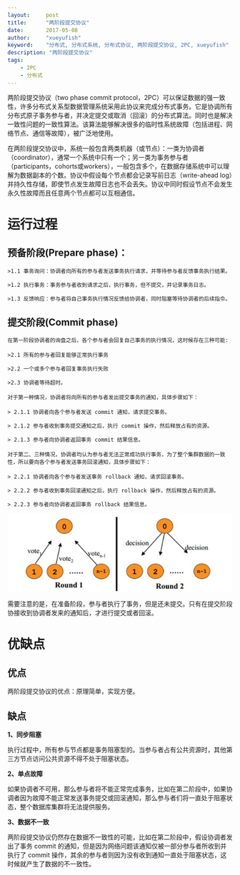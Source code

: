 ```yaml
---
layout:     post
title:      "两阶段提交协议"
date:       2017-05-08
author:     "xueyufish"
keyword:    "分布式, 分布式系统, 分布式协议, 两阶段提交协议, 2PC, xueyufish"
description: "两阶段提交协议"
tags:
    - 2PC
    - 分布式
---
```


两阶段提交协议（two phase commit protocol，2PC）可以保证数据的强一致性，许多分布式关系型数据管理系统采用此协议来完成分布式事务。它是协调所有分布式原子事务参与者，并决定提交或取消（回滚）的分布式算法。同时也是解决一致性问题的一致性算法。该算法能够解决很多的临时性系统故障（包括进程、网络节点、通信等故障），被广泛地使用。

在两阶段提交协议中，系统一般包含两类机器（或节点）：一类为协调者（coordinator），通常一个系统中只有一个；另一类为事务参与者（participants，cohorts或workers），一般包含多个，在数据存储系统中可以理解为数据副本的个数。协议中假设每个节点都会记录写前日志（write-ahead log）并持久性存储，即使节点发生故障日志也不会丢失。协议中同时假设节点不会发生永久性故障而且任意两个节点都可以互相通信。

# 运行过程

## 预备阶段(Prepare phase)：

	>1.1 事务询问：协调者向所有的参与者发送事务执行请求，并等待参与者反馈事务执行结果。
  >
	>1.2 执行事务：事务参与者收到请求之后，执行事务，但不提交，并记录事务日志。
  >
	>1.3 反馈响应：参与者将自己事务执行情况反馈给协调者，同时阻塞等待协调者的后续指令。

## 提交阶段(Commit phase)

	在第一阶段协调者的询盘之后，各个参与者会回复自己事务的执行情况，这时候存在三种可能:

	>2.1 所有的参与者回复能够正常执行事务
  >
	>2.2 一个或多个参与者回复事务执行失败
  >
	>2.3 协调者等待超时。

	对于第一种情况，协调者将向所有的参与者发出提交事务的通知，具体步骤如下：

	> 2.1.1 协调者向各个参与者发送 commit 通知，请求提交事务。
  >
	> 2.1.2 参与者收到事务提交通知之后，执行 commit 操作，然后释放占有的资源。
  >
	> 2.1.3 参与者向协调者返回事务 commit 结果信息。

	对于第二、三种情况，协调者均认为参与者无法正常成功执行事务，为了整个集群数据的一致性，所以要向各个参与者发送事务回滚通知，具体步骤如下：

	> 2.2.1 协调者向各个参与者发送事务 rollback 通知，请求回滚事务。
  >
	> 2.2.2 参与者收到事务回滚通知之后，执行 rollback 操作，然后释放占有的资源。
  >
	> 2.2.3 参与者向协调者返回事务 rollback 结果信息。

![2PC](/assets/attachment/two-phase-commit-protocol/07717718-1230-4347-aa18-2041c315e670.jpg)

需要注意的是，在准备阶段，参与者执行了事务，但是还未提交。只有在提交阶段协接收到协调者发来的通知后，才进行提交或者回滚。

# 优缺点

## 优点
两阶段提交协议的优点：原理简单，实现方便。

## 缺点

**1、同步阻塞**

执行过程中，所有参与节点都是事务阻塞型的。当参与者占有公共资源时，其他第三方节点访问公共资源不得不处于阻塞状态。

**2、单点故障**

如果协调者不可用，那么参与者将不能正常完成事务，比如在第二阶段中，如果协调者因为故障不能正常发送事务提交或回滚通知，那么参与者们将一直处于阻塞状态，整个数据库集群将无法提供服务。

**3、数据不一致**

两阶段提交协议仍然存在数据不一致性的可能，比如在第二阶段中，假设协调者发出了事务 commit 的通知，但是因为网络问题该通知仅被一部分参与者所收到并执行了 commit 操作，其余的参与者则因为没有收到通知一直处于阻塞状态，这时候就产生了数据的不一致性。
